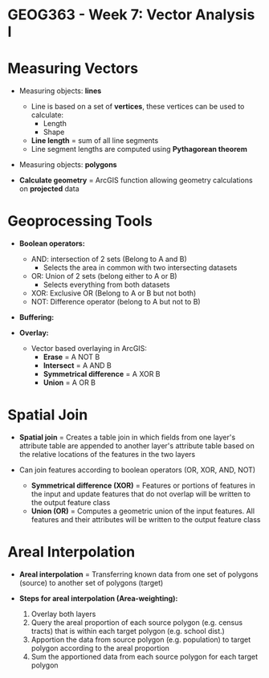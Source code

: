 # GEOG363 - Week 7: Vector Analysis I

# Measuring Vectors
- Measuring objects: **lines**
    - Line is based on a set of **vertices**, these vertices can be used to calculate:
        - Length
        - Shape
    - **Line length** = sum of all line segments
    - Line segment lengths are computed using **Pythagorean theorem**

- Measuring objects: **polygons**

- **Calculate geometry** = ArcGIS function allowing geometry calculations on **projected** data

# Geoprocessing Tools
- **Boolean operators:**
    - AND: intersection of 2 sets (Belong to A and B)
        - Selects the area in common with two intersecting datasets
    - OR: Union of 2 sets (belong either to A or B)
        - Selects everything from both datasets
    - XOR: Exclusive OR (Belong to A or B but not both)
    - NOT: Difference operator (belong to A but not to B)

- **Buffering:**

- **Overlay:**
    - Vector based overlaying in ArcGIS:
        - **Erase** = A NOT B
        - **Intersect** = A AND B
        - **Symmetrical difference** = A XOR B
        - **Union** = A OR B

# Spatial Join
- **Spatial join** = Creates a table join in which fields from one layer's attribute table are appended to another layer's attribute table based on the relative locations of the features in the two layers

- Can join features according to boolean operators (OR, XOR, AND, NOT)
    - **Symmetrical difference (XOR)** = Features or portions of features in the input and update features that do not overlap will be written to the output feature class
    - **Union (OR)** = Computes a geometric union of the input features. All features and their attributes will be written to the output feature class


# Areal Interpolation
- **Areal interpolation** = Transferring known data from one set of polygons (source) to another set of polygons (target)

- **Steps for areal interpolation (Area-weighting):**
    1. Overlay both layers
    2. Query the areal proportion of each source polygon (e.g. census tracts) that is within each target polygon (e.g. school dist.)
    3. Apportion the data from source polygon (e.g. population) to target polygon according to the areal proportion
    4. Sum the apportioned data from each source polygon for each target polygon
